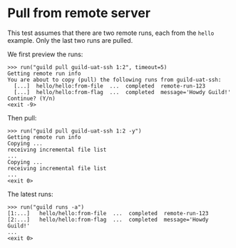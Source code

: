 # Pull from remote server

This test assumes that there are two remote runs, each from the
`hello` example. Only the last two runs are pulled.

We first preview the runs:

    >>> run("guild pull guild-uat-ssh 1:2", timeout=5)
    Getting remote run info
    You are about to copy (pull) the following runs from guild-uat-ssh:
      [...]  hello/hello:from-file  ...  completed  remote-run-123
      [...]  hello/hello:from-flag  ...  completed  message='Howdy Guild!'
    Continue? (Y/n)
    <exit -9>

Then pull:

    >>> run("guild pull guild-uat-ssh 1:2 -y")
    Getting remote run info
    Copying ...
    receiving incremental file list
    ...
    Copying ...
    receiving incremental file list
    ...
    <exit 0>

The latest runs:

    >>> run("guild runs -a")
    [1:...]   hello/hello:from-file  ...  completed  remote-run-123
    [2:...]   hello/hello:from-flag  ...  completed  message='Howdy Guild!'
    ...
    <exit 0>
